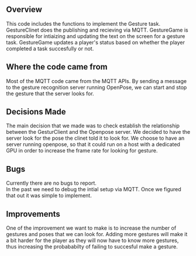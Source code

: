 ## Overview
This code includes the functions to implement the Gesture task. GestureClinet does the publishing and recieving via MQTT. GestureGame is responsible for intiaizing and updating the text on the screen for a gesture task. GestureGame updates a player's status based on whether the player completed a task succesfully or not.

## Where the code came from
Most of the MQTT code came from the MQTT APIs. By sending a message to the gesture recognition server running OpenPose, we can start and stop the gesture that the server looks for. 

## Decisions Made
The main decision that we made was to check establish the relationship between the GesturClient and the Openpose server. We decided to have the server look for the pose the clinet told it to look for. We choose to have an server running openpose, so that it could run on a host with a dedicated GPU in order to increase the frame rate for looking for gesture.

## Bugs
Currently there are no bugs to report. <br/>
In the past we need to debug the intial setup via MQTT. Once we figured that out it was simple to implement.

## Improvements
One of the improvement we want to make is to increase the number of gestures and poses that we can look for. Adding more gestures will make it a bit harder for the player as they will now have to know more gestures, thus increasing the probababilty of failing to succesful make a gesture. 